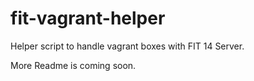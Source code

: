 # fit-vagrant-helper
Helper script to handle vagrant boxes with FIT 14 Server.

More Readme is coming soon.
